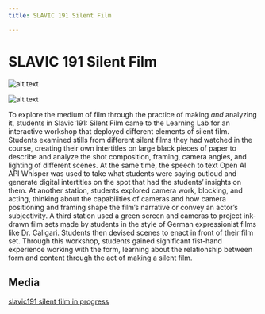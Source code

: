 ```yaml
---
title: SLAVIC 191 Silent Film

---
```


# SLAVIC 191 Silent Film

![alt text](https://files.slack.com/files-pri/T0HTW3H0V-F064E81NZB9/fall_2023-47.png?pub_secret=211c0ed662)

![alt text](https://files.slack.com/files-pri/T0HTW3H0V-F064E83429M/fall_2023-49.png?pub_secret=6344204eef)

To explore the medium of film through the practice of making _and_ analyzing it, students in Slavic 191: Silent Film came to the Learning Lab for an interactive workshop that deployed different elements of silent film. Students examined stills from different silent films they had watched in the course, creating their own intertitles on large black pieces of paper to describe and analyze the shot composition, framing, camera angles, and lighting of different scenes. At the same time, the speech to text Open AI API Whisper was used to take what students were saying outloud and generate digital intertitles on the spot that had the students’ insights on them. At another station, students explored camera work, blocking, and acting, thinking about the capabilities of cameras and how camera positioning and framing shape the film’s narrative or convey an actor’s subjectivity. A third station used a green screen and cameras to project ink-drawn film sets made by students in the style of German expressionist films like Dr. Caligari. Students then devised scenes to enact in front of their film set. Through this workshop, students gained significant fist-hand experience working with the form, learning about the relationship between form and content through the act of making a silent film.

## Media
[slavic191 silent film in progress](https://drive.google.com/drive/folders/1LGqbKKsV9bB8hXPMy2TEIWvxHs3NKQZQ?usp=drive_link)
